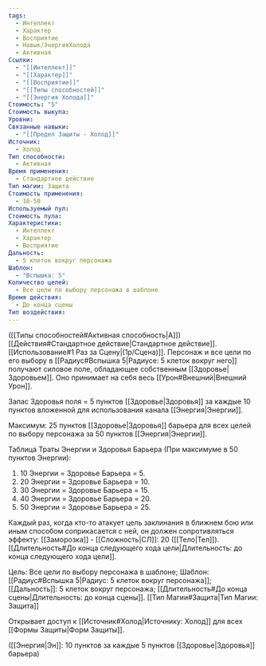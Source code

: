 ```yaml
---
tags:
  - Интеллект
  - Характер
  - Восприятие
  - Навык/ЭнергияХолода
  - Активная
Ссылки:
  - "[[Интеллект]]"
  - "[[Характер]]"
  - "[[Восприятие]]"
  - "[[Типы способностей]]"
  - "[[Энергия Холода]]"
Стоимость: "5"
Стоимость выкупа: 
Уровни: 
Связанные навыки:
  - "[[Предел Защиты - Холод]]"
Источник:
  - Холод
Тип способности:
  - Активная
Время применения:
  - Стандартное действие
Тип магии: Защита
Стоимость применения:
  - 10-50
Используемый пул: 
Стоимость пула: 
Характеристики:
  - Интеллект
  - Характер
  - Восприятие
Дальность:
  - 5 клеток вокруг персонажа
Шаблон:
  - "Вспышка: 5"
Количество целей:
  - Все цели по выбору персонажа в шаблоне
Время действия:
  - До конца сцены
Тип воздействия:
---
```

([[Типы способностей#Активная способность|А]]) [[Действия#Стандартное действие|Стандартное действие]]. [[Использование#1 Раз за Сцену|(1р/Сцена)]]. Персонаж и все цели по его выбору в  [[Радиус#Вспышка 5|Радиусе: 5 клеток вокруг него]] получают силовое поле, обладающее собственным [[Здоровье|Здоровьем]]. Оно принимает на себя весь [[Урон#Внешний|Внешний Урон]].

Запас Здоровья поля = 5 пунктов [[Здоровье|Здоровья]] за каждые 10 пунктов вложенной для использования канала [[Энергия|Энергии]]. 

Максимум: 25 пунктов [[Здоровье|Здоровья]] барьера для всех целей по выбору персонажа за 50 пунктов [[Энергия|Энергии]].

Таблица Траты Энергии и Здоровья Барьера
(При максимуме в 50 пунктов Энергии):

1. 10 Энергии = Здоровье Барьера = 5.
2. 20 Энергии = Здоровье Барьера = 10.
3. 30 Энергии = Здоровье Барьера = 15.
4. 40 Энергии = Здоровье Барьера = 20.
5. 50 Энергии = Здоровье Барьера = 25.

Каждый раз, когда кто-то атакует цель заклинания в ближнем бою или иным способом соприкасается с ней, он должен сопротивляться эффекту: [[Заморозка]] - [[Сложность|СЛ]]: 20 ([[Тело|Тел]]). [[Длительность#До конца следующего хода цели|Длительность: до конца следующего хода цели]].

Цель: Все цели по выбору персонажа в шаблоне; Шаблон: [[Радиус#Вспышка 5|Радиус: 5 клеток вокруг персонажа]]; [[Дальность]]: 5 клеток вокруг персонажа; [[Длительность#До конца сцены|Длительность: до конца сцены]]. [[Тип Магии#Защита|Тип Магии: Защита]]

Открывает доступ к [[Источник#Холод|Источнику: Холод]] для всех [[Формы Защиты|Форм Защиты]]. 

([[Энергия|Эн]]: 10 пунктов за каждые 5 пунктов [[Здоровье|Здоровья]] барьера)